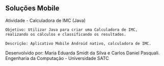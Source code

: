 ## Soluções Mobile
Atividade - Calculadora de IMC (Java)

```bash
Objetivo: Utilizar Java para criar uma Calculadora de IMC, 
realizando os cálculos e classificando os resultados.

Descrição: Aplicativo Mobile Android nativo, calculadora de IMC.
```
Desenvolvido por: Maria Eduarda Smidt da Silva e Carlos Daniel Pasquali.  
Engenharia da Computação - Universidade SATC
